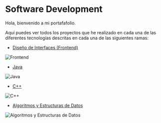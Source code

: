 # Software Development

Hola, bienvenido a mi portafafolio.

Aquí puedes ver todos los proyectos que he realizado en cada una de las diferentes tecnologías descritas en cada una de las siguientes ramas:

- <a href="https://github.com/Kevin-Galarza77/Kevin-Galarza77.github.io/tree/Dise%C3%B1o-de-Interfaces">Diseño de Interfaces (Frontend)</a>

<img src="https://i.postimg.cc/Ls2hVkJM/frontend.png" alt="Frontend">

- <a href="https://github.com/Kevin-Galarza77/Kevin-Galarza77.github.io/tree/Java">Java</a>

<img src="https://github.com/Kevin-Galarza77/Kevin-Galarza77.github.io/blob/Portfolio-gh-pages/assets/JAVA.714321be.png" alt="Java">

- <a href="https://github.com/Kevin-Galarza77/Kevin-Galarza77.github.io/tree/C++">C++</a>

<img src="https://github.com/Kevin-Galarza77/Kevin-Galarza77.github.io/blob/Portfolio-gh-pages/assets/C__.a578d67b.png" alt="C++">

- <a href="https://github.com/Kevin-Galarza77/Kevin-Galarza77.github.io/tree/Algoritmos-y-Estructuras-de-Datos">Algoritmos y Estructuras de Datos</a>

<img src="https://i.postimg.cc/htTfTD16/algoritmos.jpg" alt="Algoritmos y Estructuras de Datos">

